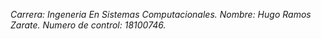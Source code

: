 *Carrera: Ingeneria En Sistemas Computacionales.*
*Nombre: Hugo Ramos Zarate.*
*Numero de control: 18100746.*
